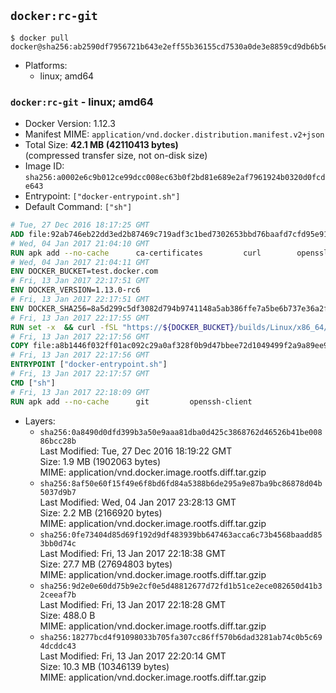 ## `docker:rc-git`

```console
$ docker pull docker@sha256:ab2590df7956721b643e2eff55b36155cd7530a0de3e8859cd9db6b5e342c62f
```

-	Platforms:
	-	linux; amd64

### `docker:rc-git` - linux; amd64

-	Docker Version: 1.12.3
-	Manifest MIME: `application/vnd.docker.distribution.manifest.v2+json`
-	Total Size: **42.1 MB (42110413 bytes)**  
	(compressed transfer size, not on-disk size)
-	Image ID: `sha256:a0002e6c9b012ce99dcc008ec63b0f2bd81e689e2af7961924b0320d0fcde643`
-	Entrypoint: `["docker-entrypoint.sh"]`
-	Default Command: `["sh"]`

```dockerfile
# Tue, 27 Dec 2016 18:17:25 GMT
ADD file:92ab746eb22dd3ed2b87469c719adf3c1bed7302653bbd76baafd7cfd95e911e in / 
# Wed, 04 Jan 2017 21:04:10 GMT
RUN apk add --no-cache 		ca-certificates 		curl 		openssl
# Wed, 04 Jan 2017 21:04:11 GMT
ENV DOCKER_BUCKET=test.docker.com
# Fri, 13 Jan 2017 22:17:51 GMT
ENV DOCKER_VERSION=1.13.0-rc6
# Fri, 13 Jan 2017 22:17:51 GMT
ENV DOCKER_SHA256=8a5d299c5df3082d794b9741148a5ab386ffe7a5be6b737e36a2f5c70e005aae
# Fri, 13 Jan 2017 22:17:55 GMT
RUN set -x 	&& curl -fSL "https://${DOCKER_BUCKET}/builds/Linux/x86_64/docker-${DOCKER_VERSION}.tgz" -o docker.tgz 	&& echo "${DOCKER_SHA256} *docker.tgz" | sha256sum -c - 	&& tar -xzvf docker.tgz 	&& mv docker/* /usr/local/bin/ 	&& rmdir docker 	&& rm docker.tgz 	&& docker -v
# Fri, 13 Jan 2017 22:17:56 GMT
COPY file:a8b1446f032ff01ac092c29a0af328f0b9d47bbee72d1049499f2a9a89ee988a in /usr/local/bin/ 
# Fri, 13 Jan 2017 22:17:56 GMT
ENTRYPOINT ["docker-entrypoint.sh"]
# Fri, 13 Jan 2017 22:17:57 GMT
CMD ["sh"]
# Fri, 13 Jan 2017 22:18:09 GMT
RUN apk add --no-cache 		git 		openssh-client
```

-	Layers:
	-	`sha256:0a8490d0dfd399b3a50e9aaa81dba0d425c3868762d46526b41be00886bcc28b`  
		Last Modified: Tue, 27 Dec 2016 18:19:22 GMT  
		Size: 1.9 MB (1902063 bytes)  
		MIME: application/vnd.docker.image.rootfs.diff.tar.gzip
	-	`sha256:8af50e60f15f49e6f8bd6fd84a5388b6de295a9e87ba9bc86878d04b5037d9b7`  
		Last Modified: Wed, 04 Jan 2017 23:28:13 GMT  
		Size: 2.2 MB (2166920 bytes)  
		MIME: application/vnd.docker.image.rootfs.diff.tar.gzip
	-	`sha256:0fe73404d85d69f192d9df483939bb647463acca6c73b4568baadd853bb0d74c`  
		Last Modified: Fri, 13 Jan 2017 22:18:38 GMT  
		Size: 27.7 MB (27694803 bytes)  
		MIME: application/vnd.docker.image.rootfs.diff.tar.gzip
	-	`sha256:9d2e0e60dd75b9e2cf0e5d48812677d72fd1b51ce2ece082650d41b32ceeaf7b`  
		Last Modified: Fri, 13 Jan 2017 22:18:28 GMT  
		Size: 488.0 B  
		MIME: application/vnd.docker.image.rootfs.diff.tar.gzip
	-	`sha256:18277bcd4f91098033b705fa307cc86ff570b6dad3281ab74c0b5c694dcddc43`  
		Last Modified: Fri, 13 Jan 2017 22:20:14 GMT  
		Size: 10.3 MB (10346139 bytes)  
		MIME: application/vnd.docker.image.rootfs.diff.tar.gzip
